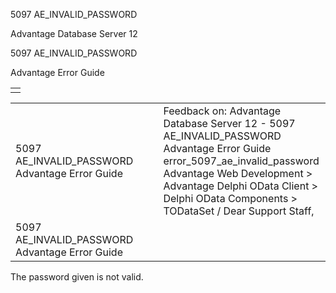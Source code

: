 5097 AE\_INVALID\_PASSWORD




Advantage Database Server 12  

5097 AE\_INVALID\_PASSWORD

Advantage Error Guide

|  |
| --- |
|  |

|  |  |  |  |  |
| --- | --- | --- | --- | --- |
| 5097 AE\_INVALID\_PASSWORD  Advantage Error Guide |  |  | Feedback on: Advantage Database Server 12 - 5097 AE\_INVALID\_PASSWORD Advantage Error Guide error\_5097\_ae\_invalid\_password Advantage Web Development > Advantage Delphi OData Client > Delphi OData Components > TODataSet / Dear Support Staff, |  |
| 5097 AE\_INVALID\_PASSWORD  Advantage Error Guide |  |  |  |  |

The password given is not valid.